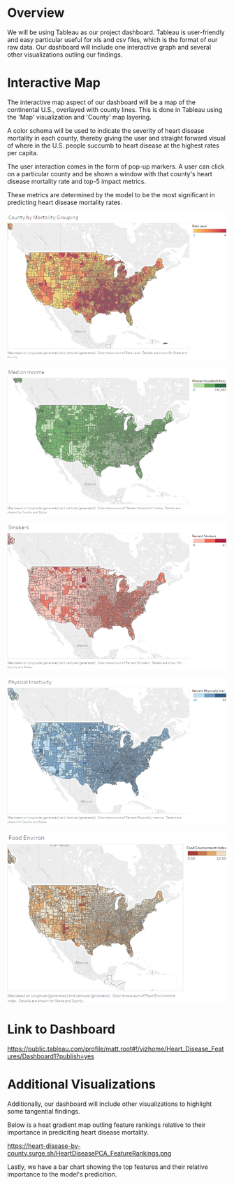 # Overview
We will be using Tableau as our project dashboard. Tableau is user-friendly and easy particular useful for xls and csv files, which is the format of our raw data. Our dashboard will include one interactive graph and several other visualizations outling our findings.


# Interactive Map
The interactive map aspect of our dashboard will be a map of the continental U.S., overlayed with county lines. This is done in Tableau using the 'Map' visualization and 'County' map layering. 

A color schema will be used to indicate the severity of heart disease mortality in each county, thereby giving the user and straight forward visual of where in the U.S. people succumb to heart disease at the highest rates per capita.

The user interaction comes in the form of pop-up markers. A user can click on a particular county and be shown a window with that county's heart disease mortality rate and top-5 impact metrics.

These metrics are determined by the model to be the most significant in predicting heart disease mortality rates.

![Mortality.png](images/dashboard/Mortality.png)

![Median_Household_Income.PNG](images/dashboard/Median_Household_Income.PNG)

![Percent_Smokers.PNG](images/dashboard/Percent_Smokers.PNG)

![Physical_Inactivity.PNG](images/dashboard/Physical_Inactivity.PNG)

![Food_Environ.png](images/dashboard/Food_Environ.png)

# Link to Dashboard
https://public.tableau.com/profile/matt.root#!/vizhome/Heart_Disease_Features/Dashboard1?publish=yes

# Additional Visualizations

Additionally, our dashboard will include other visualizations to highlight some tangential findings.

Below is a heat gradient map outling feature rankings relative to their importance in prediciting heart disease mortality.

https://heart-disease-by-county.surge.sh/HeartDiseasePCA_FeatureRankings.png

Lastly, we have a bar chart showing the top features and their relative importance to the model's predicition.